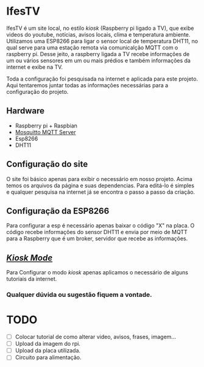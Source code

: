# IfesTV
IfesTV é um site local, no estilo _kiosk_ (Raspberry pi ligado a TV), que exibe videos do youtube, notícias, avisos locais, clima e temperatura ambiente.
Utilizamos uma ESP8266 para ligar o sensor local de temperatura DHT11, no qual serve para uma estação remota via comunicalção MQTT com o raspberry pi.
Desse jeito, a raspberry ligada a TV recebe informações de um ou vários sensores em um ou mais prédios e também informações da internet e exibe na TV.

Toda a configuração foi pesquisada na internet e aplicada para este projeto. Aqui tentaremos juntar todas as informações necessárias para a configuração do projeto.

## Hardware
* Raspberry pi + Raspbian
* [Mosquitto MQTT Server](https://randomnerdtutorials.com/how-to-install-mosquitto-broker-on-raspberry-pi/)
* Esp8266
* DHT11

## Configuração do site
O site foi básico apenas para exibir o necessário em nosso projeto. Acima temos os arquivos da página e suas dependencias.
Para editá-lo é simples e qualquer pesquisa na internet já se encontra o passo a passo da criação.

## Configuração da ESP8266
Para configurar a esp é necessário apenas baixar o código "X" na placa.
O código recebe informações do sensor DHT11 e envia por meio de MQTT para a Raspberry que é um broker, servidor que recebe as informações.

## [_Kiosk Mode_](https://pimylifeup.com/raspberry-pi-kiosk/)

Para Configurar o modo _kiosk_ apenas aplicamos o necessário de alguns tutoriais da internet.

### Qualquer dúvida ou sugestão fiquem a vontade.

# TODO

- [ ] Colocar tutorial de como alterar video, avisos, frases, imagem...
- [ ] Upload da imagem do rpi.
- [ ] Upload da placa utilizada.
- [ ] Circuito para alimentação.
